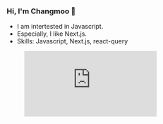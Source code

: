 ### Hi, I'm Changmoo 👋
- I am intertested in Javascript.
- Especially, I like Next.js.
- Skills: Javascript, Next.js, react-query


<figure><embed src="https://wakatime.com/share/@018f0875-e6e5-4f93-a2db-ed53895ed0d3/a99b5fe2-c2a3-4a05-874e-60285ca408c6.svg"></embed></figure>

<!--
**changmoolee/changmoolee** is a ✨ _special_ ✨ repository because its `README.md` (this file) appears on your GitHub profile.

Here are some ideas to get you started:

- 🔭 I’m currently working on ...
- 🌱 I’m currently learning ...
- 👯 I’m looking to collaborate on ...
- 🤔 I’m looking for help with ...
- 💬 Ask me about ...
- 📫 How to reach me: ...
- 😄 Pronouns: ...
- ⚡ Fun fact: ...
-->


